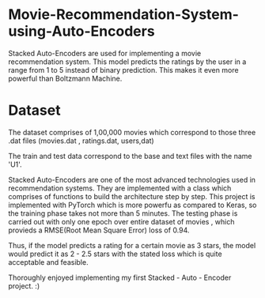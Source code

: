 # Movie-Recommendation-System-using-Auto-Encoders
Stacked Auto-Encoders are used for implementing a movie recommendation system. This model predicts the ratings by the user in a range from 1 to 5 instead of binary prediction. This makes it even more powerful than Boltzmann Machine.

# Dataset

The dataset comprises of 1,00,000 movies which correspond to those three .dat files (movies.dat , ratings.dat, users,dat) 

The train and test data correspond to the base and text files with the name 'U1'.


Stacked Auto-Encoders are one of the most advanced technologies used in recommendation systems. They are implemented with a class which comprises of functions to build the architecture step by step. This project is implemented with PyTorch which is more powerfu as compared to Keras, so the training phase takes not more than 5 minutes. The testing phase is carried out with only one epoch over entire dataset of movies , which provieds a RMSE(Root Mean Square Error) loss of 0.94.

Thus, if the model predicts a rating for a certain movie as 3 stars, the model would predict it as 2 - 2.5 stars with the stated loss which is quite acceptable and feasible.

Thoroughly enjoyed implementing my first Stacked - Auto - Encoder project. :)

